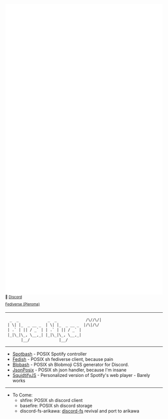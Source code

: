 <img align="left" alt="Metrics" src="https://raw.githubusercontent.com/ThatGeekyWeeb/ThatGeekyWeeb/master/github-metrics.svg">

<sup>🔌 [Discord](https://dsc.bio/thatweeb)  
[Fediverse (Pleroma)](https://disqcordia.space/Mia)<sup>

---
```text
  _  _             _  _             /\//\/|
 | \| |_  _ __ _  | \| |_  _ __ _  |/\|/\/ 
 | .` | || / _` | | .` | || / _` |         
 |_|\_|\_, \__,_| |_|\_|\_, \__,_|         
       |__/             |__/                
```
---

- [Spotbash](https://github.com/thatgeekyweeb/Spotbash) - POSIX Spotify controller
- [Fedish](https://github.com/thatgeekyweeb/Fedish) - POSIX sh fediverse client, because pain
- [Blobash](https://github.com/thatgeekyweeb/blobash) - POSIX sh Blobmoji CSS generator for Discord.
- [JsonPosix](https://github.com/thatgeekyweeb/jp) - POSIX sh json handler, because I'm insane
- [SquidtifyJS](https://github.com/ThatGeekyWeeb/SquidtifyJS) - Personalized version of Spotify's web player - Barely works

---
  - To Come:
    - shfire: POSIX sh discord client
    - basefire: POSIX sh discord storage
    - discord-fs-arikawa: [discord-fs](https://github.com/jonas747/discord-fs) revival and port to arikawa
